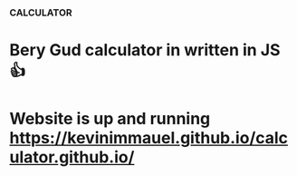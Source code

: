 ### CALCULATOR
# Bery Gud calculator in written in JS 👍
# Website is up and running https://kevinimmauel.github.io/calculator.github.io/
